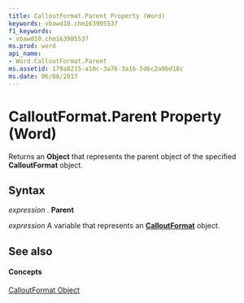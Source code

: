 ```yaml
---
title: CalloutFormat.Parent Property (Word)
keywords: vbawd10.chm163905537
f1_keywords:
- vbawd10.chm163905537
ms.prod: word
api_name:
- Word.CalloutFormat.Parent
ms.assetid: 179a8215-a10c-3a76-3a16-5d6c2a9bd18c
ms.date: 06/08/2017
---
```



# CalloutFormat.Parent Property (Word)

Returns an  **Object** that represents the parent object of the specified **CalloutFormat** object.


## Syntax

 _expression_ . **Parent**

 _expression_ A variable that represents an **[CalloutFormat](Word.CalloutFormat.md)** object.


## See also


#### Concepts


[CalloutFormat Object](Word.CalloutFormat.md)

